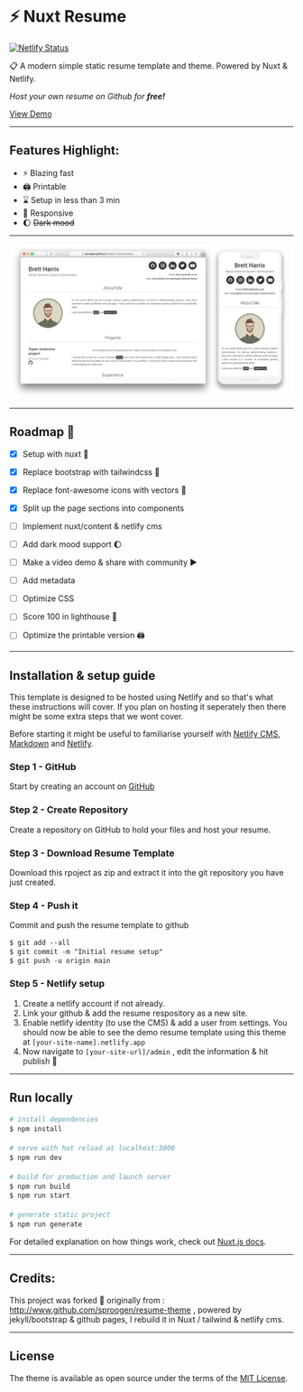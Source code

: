 # :zap: Nuxt Resume

[![Netlify Status](https://api.netlify.com/api/v1/badges/67f0f105-00e5-4537-977b-3809823d1cc3/deploy-status)](https://app.netlify.com/sites/modern-resume/deploys)

:clipboard: A modern simple static resume template and theme. Powered by Nuxt & Netlify.  

*Host your own resume on Github for **free!***

[View Demo](https://modern-resume.netlify.app/)

----

## Features Highlight:

- :zap: Blazing fast
- :printer: Printable
- :hourglass: Setup in less than 3 min
- :iphone: Responsive
- :moon: ~~Dark mood~~

----

![img](screenshot.png)

---
## Roadmap :round_pushpin:

- [x] Setup with nuxt :construction:
- [x] Replace bootstrap with tailwindcss :art:
- [x] Replace font-awesome icons with vectors :heart_decoration:
- [x] Split up the page sections into components
- [ ] Implement nuxt/content & netlify cms
- [ ] Add dark mood support :moon:
- [ ] Make a video demo & share with community :arrow_forward:
- [ ] Add metadata
- [ ] Optimize CSS
- [ ] Score 100 in lighthouse :vertical_traffic_light:
- [ ] Optimize the printable version :printer:


----

## Installation & setup guide
This template is designed to be hosted using Netlify and so that's what these instructions will cover. If you plan on hosting it seperately then there might be some extra steps that we wont cover.

Before starting it might be useful to familiarise yourself with [Netlify CMS](https://netlifycms.com), [Markdown](https://www.markdownguide.org/getting-started) and [Netlify](https://netlify.com/).

### Step 1 - GitHub
Start by creating an account on [GitHub](https://github.com/join)

### Step 2 - Create Repository
Create a repository on GitHub to hold your files and host your resume.

### Step 3 - Download Resume Template
Download this rpoject as zip and extract it into the git repository you have just created.

### Step 4 - Push it
Commit and push the resume template to github
```
$ git add --all
$ git commit -m "Initial resume setup"
$ git push -u origin main
```
### Step 5 - Netlify setup

1. Create a netlify account if not already.
2. Link your github & add the resume respository as a new site.
3. Enable netlify identity (to use the CMS) & add a user from settings.
You should now be able to see the demo resume template using this theme at `[your-site-name].netlify.app`
4. Now navigate to `[your-site-url]/admin` , edit the information & hit publish :tada:

----


## Run locally

```bash
# install dependencies
$ npm install

# serve with hot reload at localhost:3000
$ npm run dev

# build for production and launch server
$ npm run build
$ npm run start

# generate static project
$ npm run generate
```

For detailed explanation on how things work, check out [Nuxt.js docs](https://nuxtjs.org).


----

## Credits:

This project was forked :hocho: originally from : http://www.github.com/sproogen/resume-theme , powered by jekyll/bootstrap & github pages, I rebuild it in Nuxt / tailwind & netlify cms.

----

## License

The theme is available as open source under the terms of the [MIT License](https://opensource.org/licenses/MIT).